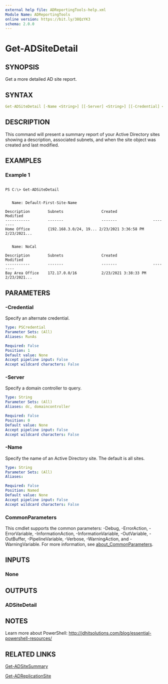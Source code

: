 ```yaml
---
external help file: ADReportingTools-help.xml
Module Name: ADReportingTools
online version: https://bit.ly/38QzYK3
schema: 2.0.0
---
```


# Get-ADSiteDetail

## SYNOPSIS

Get a more detailed AD site report.

## SYNTAX

```yaml
Get-ADSiteDetail [-Name <String>] [[-Server] <String>] [[-Credential] <PSCredential>] [<CommonParameters>]
```

## DESCRIPTION

This command will present a summary report of your Active Directory sites showing a description, associated subnets, and when the site object was created and last modified.

## EXAMPLES

### Example 1

```dos

PS C:\> Get-ADSiteDetail


   Name: Default-First-Site-Name

Description        Subnets                 Created                Modified
-----------        -------                 -------                --------
Home Office        {192.168.3.0/24, 19... 2/23/2021 3:36:58 PM   2/23/2021...


   Name: NoCal

Description        Subnets                 Created                Modified
-----------        -------                 -------                --------
Bay Area Office    172.17.0.0/16           2/23/2021 3:38:33 PM   2/23/2021...
```

## PARAMETERS

### -Credential

Specify an alternate credential.

```yaml
Type: PSCredential
Parameter Sets: (All)
Aliases: RunAs

Required: False
Position: 1
Default value: None
Accept pipeline input: False
Accept wildcard characters: False
```

### -Server

Specify a domain controller to query.

```yaml
Type: String
Parameter Sets: (All)
Aliases: dc, domaincontroller

Required: False
Position: 0
Default value: None
Accept pipeline input: False
Accept wildcard characters: False
```

### -Name

Specify the name of an Active Directory site. The default is all sites.

```yaml
Type: String
Parameter Sets: (All)
Aliases:

Required: False
Position: Named
Default value: None
Accept pipeline input: False
Accept wildcard characters: False
```

### CommonParameters
This cmdlet supports the common parameters: -Debug, -ErrorAction, -ErrorVariable, -InformationAction, -InformationVariable, -OutVariable, -OutBuffer, -PipelineVariable, -Verbose, -WarningAction, and -WarningVariable. For more information, see [about_CommonParameters](http://go.microsoft.com/fwlink/?LinkID=113216).

## INPUTS

### None

## OUTPUTS

### ADSiteDetail

## NOTES

Learn more about PowerShell:
http://jdhitsolutions.com/blog/essential-powershell-resources/

## RELATED LINKS

[Get-ADSiteSummary]()

[Get-ADReplicationSite]()
